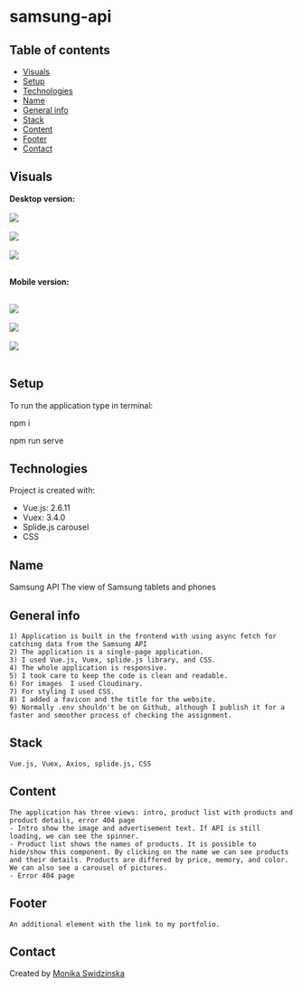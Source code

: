 # samsung-api

## Table of contents

-   [Visuals](#visuals)
-   [Setup](#setup)
-   [Technologies](#technologies)
-   [Name](#name)
-   [General info](#general-info)
-   [Stack](#stack)
-   [Content](#content)
-   [Footer](#footer)
-   [Contact](#contact)

## Visuals

<b>Desktop version:</b>
<br><br>
<img src="https://res.cloudinary.com/mokaweb/image/upload/c_scale,w_800/v1625929446/SamsungProducts/Samsung_API_D_1.png" />
<br><br>
<img src="https://res.cloudinary.com/mokaweb/image/upload/c_scale,w_800/v1625929449/SamsungProducts/Samsung_API_D_2.png" />
<br><br>
<img src="https://res.cloudinary.com/mokaweb/image/upload/c_scale,w_800/v1625929445/SamsungProducts/Samsung_API_D_3.png" />
<br><br>

<b>Mobile version:</b>
<br><br>

<img src="https://res.cloudinary.com/mokaweb/image/upload/c_scale,w_200/v1625929445/SamsungProducts/Samsung_API_M_1.jpg" />
<br><br>
<img src="https://res.cloudinary.com/mokaweb/image/upload/c_scale,w_200/v1625929445/SamsungProducts/Samsung_API_M_2.jpg" />
<br><br>
<img src="https://res.cloudinary.com/mokaweb/image/upload/c_scale,w_200/v1625929446/SamsungProducts/Samsung_API_M_3.jpg" />
<br><br>

## Setup

To run the application type in terminal:

npm i

npm run serve

## Technologies

Project is created with:

-   Vue.js: 2.6.11
-   Vuex: 3.4.0
-   Splide.js carousel
-   CSS

## Name

Samsung API
The view of Samsung tablets and phones

## General info

    1) Application is built in the frontend with using async fetch for catching data from the Samsung API
    2) The application is a single-page application.
    3) I used Vue.js, Vuex, splide.js library, and CSS.
    4) The whole application is responsive.
    5) I took care to keep the code is clean and readable.
    6) For images  I used Cloudinary.
    7) For styling I used CSS.
    8) I added a favicon and the title for the website.
    9) Normally .env shouldn't be on Github, although I publish it for a faster and smoother process of checking the assignment.

## Stack

    Vue.js, Vuex, Axios, splide.js, CSS

## Content

    The application has three views: intro, product list with products and product details, error 404 page
    - Intro show the image and advertisement text. If API is still loading, we can see the spinner.
    - Product list shows the names of products. It is possible to hide/show this component. By clicking on the name we can see products and their details. Products are differed by price, memory, and color. We can also see a carousel of pictures.
    - Error 404 page

## Footer

    An additional element with the link to my portfolio.

## Contact

Created by <a href="https://monikaswidzinska.netlify.app">Monika Swidzinska</a>

